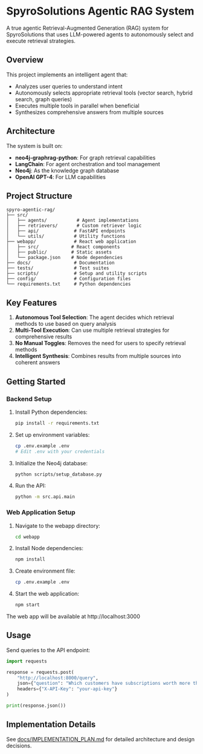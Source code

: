 # SpyroSolutions Agentic RAG System

A true agentic Retrieval-Augmented Generation (RAG) system for SpyroSolutions that uses LLM-powered agents to autonomously select and execute retrieval strategies.

## Overview

This project implements an intelligent agent that:
- Analyzes user queries to understand intent
- Autonomously selects appropriate retrieval tools (vector search, hybrid search, graph queries)
- Executes multiple tools in parallel when beneficial
- Synthesizes comprehensive answers from multiple sources

## Architecture

The system is built on:
- **neo4j-graphrag-python**: For graph retrieval capabilities
- **LangChain**: For agent orchestration and tool management
- **Neo4j**: As the knowledge graph database
- **OpenAI GPT-4**: For LLM capabilities

## Project Structure

```
spyro-agentic-rag/
├── src/
│   ├── agents/           # Agent implementations
│   ├── retrievers/       # Custom retriever logic
│   ├── api/             # FastAPI endpoints
│   └── utils/           # Utility functions
├── webapp/              # React web application
│   ├── src/            # React components
│   ├── public/         # Static assets
│   └── package.json    # Node dependencies
├── docs/                # Documentation
├── tests/               # Test suites
├── scripts/             # Setup and utility scripts
├── config/              # Configuration files
└── requirements.txt     # Python dependencies
```

## Key Features

1. **Autonomous Tool Selection**: The agent decides which retrieval methods to use based on query analysis
2. **Multi-Tool Execution**: Can use multiple retrieval strategies for comprehensive results
3. **No Manual Toggles**: Removes the need for users to specify retrieval methods
4. **Intelligent Synthesis**: Combines results from multiple sources into coherent answers

## Getting Started

### Backend Setup

1. Install Python dependencies:
   ```bash
   pip install -r requirements.txt
   ```

2. Set up environment variables:
   ```bash
   cp .env.example .env
   # Edit .env with your credentials
   ```

3. Initialize the Neo4j database:
   ```bash
   python scripts/setup_database.py
   ```

4. Run the API:
   ```bash
   python -m src.api.main
   ```

### Web Application Setup

1. Navigate to the webapp directory:
   ```bash
   cd webapp
   ```

2. Install Node dependencies:
   ```bash
   npm install
   ```

3. Create environment file:
   ```bash
   cp .env.example .env
   ```

4. Start the web application:
   ```bash
   npm start
   ```

The web app will be available at http://localhost:3000

## Usage

Send queries to the API endpoint:

```python
import requests

response = requests.post(
    "http://localhost:8000/query",
    json={"question": "Which customers have subscriptions worth more than $5M?"},
    headers={"X-API-Key": "your-api-key"}
)

print(response.json())
```

## Implementation Details

See [docs/IMPLEMENTATION_PLAN.md](docs/IMPLEMENTATION_PLAN.md) for detailed architecture and design decisions.